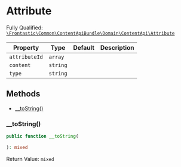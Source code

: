 #  Attribute

Fully Qualified: [`\Frontastic\Common\ContentApiBundle\Domain\ContentApi\Attribute`](../../../../../src/php/ContentApiBundle/Domain/ContentApi/Attribute.php)



Property|Type|Default|Description
--------|----|-------|-----------
`attributeId`|`array`||
`content`|`string`||
`type`|`string`||

## Methods

* [__toString()](#__tostring)


### __toString()


```php
public function __toString(
    
): mixed
```







Return Value: `mixed`

